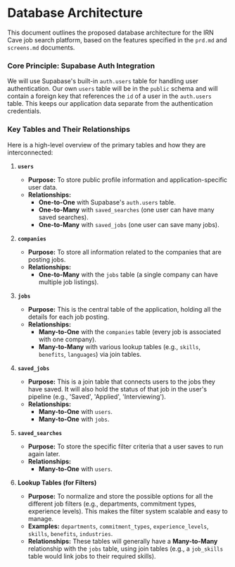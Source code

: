 # Database Architecture

This document outlines the proposed database architecture for the IRN Cave job search platform, based on the features specified in the `prd.md` and `screens.md` documents.

### Core Principle: Supabase Auth Integration

We will use Supabase's built-in `auth.users` table for handling user authentication. Our own `users` table will be in the `public` schema and will contain a foreign key that references the `id` of a user in the `auth.users` table. This keeps our application data separate from the authentication credentials.

### Key Tables and Their Relationships

Here is a high-level overview of the primary tables and how they are interconnected:

1.  **`users`**
    *   **Purpose:** To store public profile information and application-specific user data.
    *   **Relationships:**
        *   **One-to-One** with Supabase's `auth.users` table.
        *   **One-to-Many** with `saved_searches` (one user can have many saved searches).
        *   **One-to-Many** with `saved_jobs` (one user can save many jobs).

2.  **`companies`**
    *   **Purpose:** To store all information related to the companies that are posting jobs.
    *   **Relationships:**
        *   **One-to-Many** with the `jobs` table (a single company can have multiple job listings).

3.  **`jobs`**
    *   **Purpose:** This is the central table of the application, holding all the details for each job posting.
    *   **Relationships:**
        *   **Many-to-One** with the `companies` table (every job is associated with one company).
        *   **Many-to-Many** with various lookup tables (e.g., `skills`, `benefits`, `languages`) via join tables.

4.  **`saved_jobs`**
    *   **Purpose:** This is a join table that connects users to the jobs they have saved. It will also hold the status of that job in the user's pipeline (e.g., 'Saved', 'Applied', 'Interviewing').
    *   **Relationships:**
        *   **Many-to-One** with `users`.
        *   **Many-to-One** with `jobs`.

5.  **`saved_searches`**
    *   **Purpose:** To store the specific filter criteria that a user saves to run again later.
    *   **Relationships:**
        *   **Many-to-One** with `users`.

6.  **Lookup Tables (for Filters)**
    *   **Purpose:** To normalize and store the possible options for all the different job filters (e.g., departments, commitment types, experience levels). This makes the filter system scalable and easy to manage.
    *   **Examples:** `departments`, `commitment_types`, `experience_levels`, `skills`, `benefits`, `industries`.
    *   **Relationships:** These tables will generally have a **Many-to-Many** relationship with the `jobs` table, using join tables (e.g., a `job_skills` table would link jobs to their required skills).
